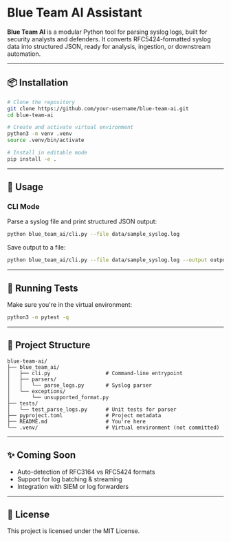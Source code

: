 # Blue Team AI Assistant

**Blue Team AI** is a modular Python tool for parsing syslog logs, built for security analysts and defenders. It converts RFC5424-formatted syslog data into structured JSON, ready for analysis, ingestion, or downstream automation.

---

## 📦 Installation

```bash
# Clone the repository
git clone https://github.com/your-username/blue-team-ai.git
cd blue-team-ai

# Create and activate virtual environment
python3 -m venv .venv
source .venv/bin/activate

# Install in editable mode
pip install -e .
```

---

## 🚀 Usage

### CLI Mode

Parse a syslog file and print structured JSON output:

```bash
python blue_team_ai/cli.py --file data/sample_syslog.log
```

Save output to a file:

```bash
python blue_team_ai/cli.py --file data/sample_syslog.log --output output.json
```

---

## 🧪 Running Tests

Make sure you're in the virtual environment:

```bash
python3 -m pytest -q
```

---

## 📁 Project Structure

```
blue-team-ai/
├── blue_team_ai/
│   ├── cli.py                  # Command-line entrypoint
│   ├── parsers/
│   │   └── parse_logs.py       # Syslog parser
│   └── exceptions/
│       └── unsupported_format.py
├── tests/
│   └── test_parse_logs.py      # Unit tests for parser
├── pyproject.toml              # Project metadata
├── README.md                   # You're here
└── .venv/                      # Virtual environment (not committed)
```

---

## ✨ Coming Soon

* Auto-detection of RFC3164 vs RFC5424 formats
* Support for log batching & streaming
* Integration with SIEM or log forwarders

---

## 📝 License

This project is licensed under the MIT License.
